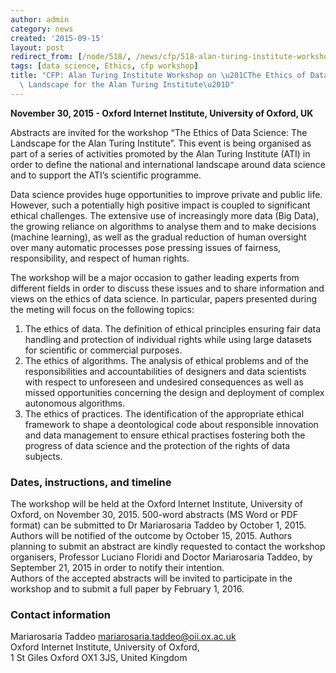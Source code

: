 ```yaml
---
author: admin
category: news
created: '2015-09-15'
layout: post
redirect_from: [/node/518/, /news/cfp/518-alan-turing-institute-workshop-ethics-data-science-landscape-alan-turing-institute/]
tags: [data science, Ethics, cfp workshop]
title: "CFP: Alan Turing Institute Workshop on \u201CThe Ethics of Data Science: The\
  \ Landscape for the Alan Turing Institute\u201D"
---
```

**November 30, 2015 - Oxford Internet Institute, University of Oxford, UK**

Abstracts are invited for the workshop “The Ethics of Data Science: The
Landscape for the Alan Turing Institute”. This event is being organised as
part of a series of activities promoted by the Alan Turing Institute (ATI) in
order to define the national and international landscape around data science
and to support the ATI’s scientific programme.

Data science provides huge opportunities to improve private and public life.
However, such a potentially high positive impact is coupled to significant
ethical challenges. The extensive use of increasingly more data (Big Data),
the growing reliance on algorithms to analyse them and to make decisions
(machine learning), as well as the gradual reduction of human oversight over
many automatic processes pose pressing issues of fairness, responsibility, and
respect of human rights.

The workshop will be a major occasion to gather leading experts from different
fields in order to discuss these issues and to share information and views on
the ethics of data science. In particular, papers presented during the meting
will focus on the following topics:

  1. The ethics of data. The definition of ethical principles ensuring fair data handling and protection of individual rights while using large datasets for scientific or commercial purposes.
  2. The ethics of algorithms. The analysis of ethical problems and of the responsibilities and accountabilities of designers and data scientists with respect to unforeseen and undesired consequences as well as missed opportunities concerning the design and deployment of complex autonomous algorithms.
  3. The ethics of practices. The identification of the appropriate ethical framework to shape a deontological code about responsible innovation and data management to ensure ethical practises fostering both the progress of data science and the protection of the rights of data subjects.

### Dates, instructions, and timeline

The workshop will be held at the Oxford Internet Institute, University of
Oxford, on November 30, 2015. 500-word abstracts (MS Word or PDF format) can
be submitted to Dr Mariarosaria Taddeo by October 1, 2015. Authors will be
notified of the outcome by October 15, 2015. Authors planning to submit an
abstract are kindly requested to contact the workshop organisers, Professor
Luciano Floridi and Doctor Mariarosaria Taddeo, by September 21, 2015 in order
to notify their intention.  
Authors of the accepted abstracts will be invited to participate in the
workshop and to submit a full paper by February 1, 2016.

### Contact information

Mariarosaria Taddeo mariarosaria.taddeo@oii.ox.ac.uk  
Oxford Internet Institute, University of Oxford,  
1 St Giles Oxford OX1 3JS, United Kingdom

